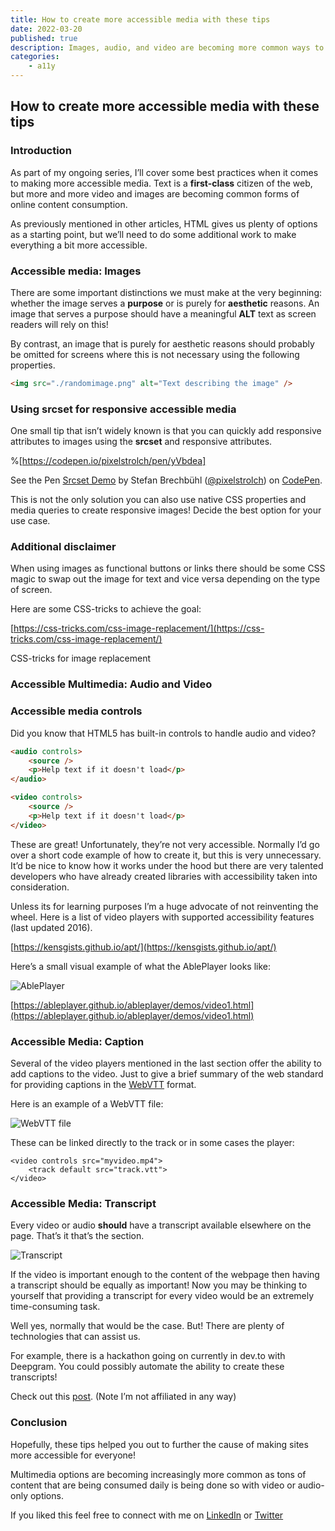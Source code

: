 ```yaml
---
title: How to create more accessible media with these tips
date: 2022-03-20
published: true
description: Images, audio, and video are becoming more common ways to consume content on the web. Use these tips to make sure everyone can enjoy accessible media!
categories:
    - a11y
---
```


## How to create more accessible media with these tips

### Introduction

As part of my ongoing series, I’ll cover some best practices when it comes to making more accessible media. Text is a **first-class** citizen of the web, but more and more video and images are becoming common forms of online content consumption.

As previously mentioned in other articles, HTML gives us plenty of options as a starting point, but we’ll need to do some additional work to make everything a bit more accessible.

### Accessible media: Images

There are some important distinctions we must make at the very beginning: whether the image serves a **purpose** or is purely for **aesthetic** reasons. An image that serves a purpose should have a meaningful **ALT** text as screen readers will rely on this!

By contrast, an image that is purely for aesthetic reasons should probably be omitted for screens where this is not necessary using the following properties.

```html
<img src="./randomimage.png" alt="Text describing the image" />
```

### Using srcset for responsive accessible media

One small tip that isn’t widely known is that you can quickly add responsive attributes to images using the **srcset** and responsive attributes.

%[https://codepen.io/pixelstrolch/pen/yVbdea]

See the Pen [Srcset Demo](https://codepen.io/pixelstrolch/pen/yVbdea) by Stefan Brechbühl ([@pixelstrolch](https://codepen.io/pixelstrolch)) on [CodePen](https://codepen.io).

This is not the only solution you can also use native CSS properties and media queries to create responsive images! Decide the best option for your use case.

### Additional disclaimer

When using images as functional buttons or links there should be some CSS magic to swap out the image for text and vice versa depending on the type of screen.

Here are some CSS-tricks to achieve the goal:

[https://css-tricks.com/css-image-replacement/](https://css-tricks.com/css-image-replacement/)

CSS-tricks for image replacement

### Accessible Multimedia: Audio and Video

### Accessible media controls

Did you know that HTML5 has built-in controls to handle audio and video?

```html
<audio controls>
	<source />
	<p>Help text if it doesn't load</p>
</audio>

<video controls>
	<source />
	<p>Help text if it doesn't load</p>
</video>
```

These are great! Unfortunately, they’re not very accessible. Normally I’d go over a short code example of how to create it, but this is very unnecessary. It’d be nice to know how it works under the hood but there are very talented developers who have already created libraries with accessibility taken into consideration.

Unless its for learning purposes I’m a huge advocate of not reinventing the wheel. Here is a list of video players with supported accessibility features (last updated 2016).

[https://kensgists.github.io/apt/](https://kensgists.github.io/apt/)

Here’s a small visual example of what the AblePlayer looks like:

![AblePlayer](https://cdn.hashnode.com/res/hashnode/image/upload/v1647782602468/cNt56Lwy3.png)

[https://ableplayer.github.io/ableplayer/demos/video1.html](https://ableplayer.github.io/ableplayer/demos/video1.html)

### Accessible Media: Caption

Several of the video players mentioned in the last section offer the ability to add captions to the video. Just to give a brief summary of the web standard for providing captions in the [WebVTT](https://w3c.github.io/webvtt/) format.

Here is an example of a WebVTT file:

![WebVTT file](https://cdn.hashnode.com/res/hashnode/image/upload/v1647782603949/Hx2FEBqXc.png)

These can be linked directly to the track or in some cases the player:

```
<video controls src="myvideo.mp4">
    <track default src="track.vtt">
</video>
```

### Accessible Media: Transcript

Every video or audio **should** have a transcript available elsewhere on the page. That’s it that’s the section.

![Transcript](https://cdn.hashnode.com/res/hashnode/image/upload/v1647782605561/NKwCsFeB0.png)

If the video is important enough to the content of the webpage then having a transcript should be equally as important! Now you may be thinking to yourself that providing a transcript for every video would be an extremely time-consuming task.

Well yes, normally that would be the case. But! There are plenty of technologies that can assist us.

For example, there is a hackathon going on currently in dev.to with Deepgram. You could possibly automate the ability to create these transcripts!

Check out this [post](https://dev.to/devteam/join-us-for-a-new-kind-of-hackathon-on-dev-brought-to-you-by-deepgram-2bjd). (Note I’m not affiliated in any way)

### Conclusion

Hopefully, these tips helped you out to further the cause of making sites more accessible for everyone!

Multimedia options are becoming increasingly more common as tons of content that are being consumed daily is being done so with video or audio-only options.

If you liked this feel free to connect with me on [LinkedIn](https://www.linkedin.com/in/diego-ballesteros-9468a7136/) or [Twitter](https://twitter.com/relatablecoder)
